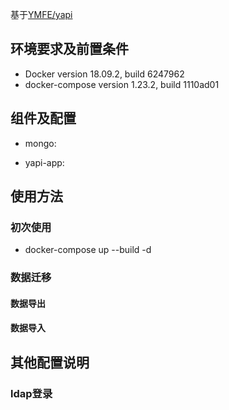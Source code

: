 基于[YMFE/yapi](https://github.com/YMFE/yapi)

## 环境要求及前置条件
- Docker version 18.09.2, build 6247962
- docker-compose version 1.23.2, build 1110ad01

## 组件及配置
- mongo:
	
- yapi-app:

## 使用方法

### 初次使用
- docker-compose up --build -d

### 数据迁移

#### 数据导出

#### 数据导入


## 其他配置说明

### ldap登录

### 









